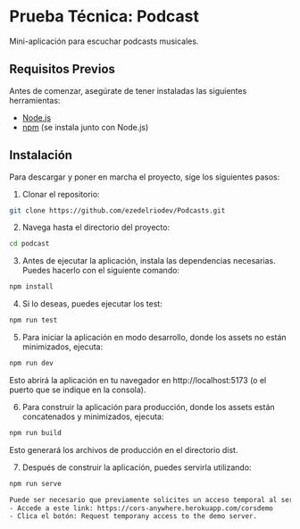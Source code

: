 # Prueba Técnica: Podcast

Mini-aplicación para escuchar podcasts musicales.


## Requisitos Previos

Antes de comenzar, asegúrate de tener instaladas las siguientes herramientas:

- [Node.js](https://nodejs.org/)
- [npm](https://www.npmjs.com/) (se instala junto con Node.js)

## Instalación

Para descargar y poner en marcha el proyecto, sige los siguientes pasos:

1. Clonar el repositorio:

```bash
git clone https://github.com/ezedelriodev/Podcasts.git
```

2. Navega hasta el directorio del proyecto:

```bash
cd podcast
```

3. Antes de ejecutar la aplicación, instala las dependencias necesarias. Puedes hacerlo con el siguiente comando:

```bash
npm install
```

4. Si lo deseas, puedes ejecutar los test:

```bash
npm run test
```

5. Para iniciar la aplicación en modo desarrollo, donde los assets no están minimizados, ejecuta:
```bash
npm run dev
```
Esto abrirá la aplicación en tu navegador en http://localhost:5173 (o el puerto que se indique en la consola).

6. Para construir la aplicación para producción, donde los assets están concatenados y minimizados, ejecuta:
```bash
npm run build
```
Esto generará los archivos de producción en el directorio dist.

7. Después de construir la aplicación, puedes servirla utilizando:
```bash
npm run serve

Puede ser necesario que previamente solicites un acceso temporal al servidor de demostración.
- Accede a este link: https://cors-anywhere.herokuapp.com/corsdemo
- Clica el botón: Request temporany access to the demo server.


